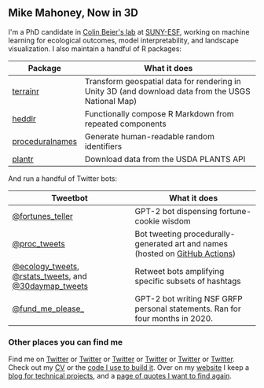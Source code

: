 ## Mike Mahoney, Now in 3D

I'm a PhD candidate in [Colin Beier's lab](https://www.esf.edu/faculty/beier/) at [SUNY-ESF](esf.edu/), working on machine learning for ecological outcomes, model interpretability, and landscape visualization. I also maintain a handful of R packages:

| Package | What it does |
|---------|--------------|
| [terrainr](https://github.com/mikemahoney218/terrainr) | Transform geospatial data for rendering in Unity 3D (and download data from the USGS National Map) |
| [heddlr](https://github.com/mikemahoney218/heddlr) | Functionally compose R Markdown from repeated components | 
| [proceduralnames](https://github.com/mikemahoney218/proceduralnames) | Generate human-readable random identifiers |
| [plantr](https://github.com/mikemahoney218/plantr) | Download data from the USDA PLANTS API |

And run a handful of Twitter bots:

| Tweetbot | What it does |
|-|-|
| [@fortunes_teller](https://twitter.com/fortunes_teller) | GPT-2 bot dispensing fortune-cookie wisdom |
| [@proc_tweets](https://twitter.com/proc_tweets) | Bot tweeting procedurally-generated art and names (hosted on [GitHub Actions](https://github.com/mikemahoney218/proc_tweets)) |
| [@ecology_tweets](https://twitter.com/ecology_tweets), [@rstats_tweets](https://twitter.com/rstats_tweets), and [@30daymap_tweets](https://twitter.com/30daymap_tweets) | Retweet bots amplifying specific subsets of hashtags |
| [@fund_me_please_](https://twitter.com/fund_me_please_) | GPT-2 bot writing NSF GRFP personal statements. Ran for four months in 2020. |

### Other places you can find me

Find me on [Twitter](https://twitter.com/MikeMahoney218) or [Twitter](https://twitter.com/fortunes_teller) or [Twitter](https://twitter.com/ecology_tweets) or [Twitter](https://twitter.com/rstats_tweets) or [Twitter](https://twitter.com/fund_me_please_) or [Twitter](@30daymap_tweets). Check out my [CV](https://github.com/mikemahoney218/Resume_CV/blob/master/Mahoney_CV.pdf) or the [code I use to build it](https://github.com/mikemahoney218/Resume_CV). Over on my [website](https://www.mm218.dev/) I keep a [blog for technical projects](https://www.mm218.dev/blog), and a [page of quotes I want to find again](https://www.mm218.dev/quotes).
